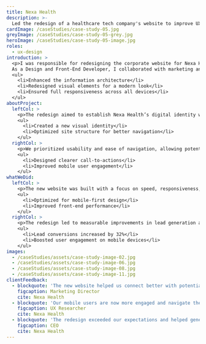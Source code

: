 ```yaml
---
title: Nexa Health
description: >-
  Led the redesign of a healthcare tech company's website to improve UX, responsiveness, and lead generation.
cardImage: /caseStudies/case-study-05.jpg
greyImage: /caseStudies/case-study-05-grey.jpg
heroImage: /caseStudies/case-study-05-image.jpg
roles:
  - ux-design
introduction: >
  <p>I was responsible for redesigning the corporate website for Nexa Health, a healthcare technology company.
  As a Design and Front-End Developer, I collaborated with marketing and engineering teams to create a user-centered site.</p>
  <ul>
    <li>Enhanced the information architecture</li>
    <li>Redesigned visual elements for a modern look</li>
    <li>Ensured full responsiveness across all devices</li>
  </ul>
aboutProject:
  leftCol: >
    <p>The redesign aimed to establish Nexa Health’s digital identity while improving usability and conversion rates.</p>
    <ul>
      <li>Created a new visual identity</li>
      <li>Optimized site structure for better navigation</li>
    </ul>
  rightCol: >
    <p>We prioritized usability and ease of navigation, allowing potential clients to quickly find the information they needed.</p>
    <ul>
      <li>Designed clearer call-to-actions</li>
      <li>Improved mobile user engagement</li>
    </ul>
whatWeDid:
  leftCol: >
    <p>The new website was built with a focus on speed, responsiveness, and usability.</p>
    <ul>
      <li>Optimized for mobile-first design</li>
      <li>Improved front-end performance</li>
    </ul>
  rightCol: >
    <p>The redesign led to measurable improvements in lead generation and overall engagement.</p>
    <ul>
      <li>Lead conversions increased by 32%</li>
      <li>Boosted user engagement on mobile devices</li>
    </ul>
images:
  - /caseStudies/assets/case-study-image-02.jpg
  - /caseStudies/assets/case-study-image-06.jpg
  - /caseStudies/assets/case-study-image-08.jpg
  - /caseStudies/assets/case-study-image-11.jpg
clientFeedback:
  - blockquote: 'The new website helped us connect better with potential clients.'
    figcaption: Marketing Director
    cite: Nexa Health
  - blockquote: 'Our mobile users are now more engaged and navigate the site more easily.'
    figcaption: UX Researcher
    cite: Nexa Health
  - blockquote: 'The redesign exceeded our expectations and helped generate more leads.'
    figcaption: CEO
    cite: Nexa Health
---
```

